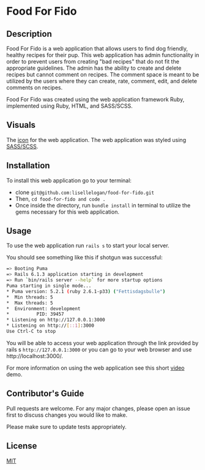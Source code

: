# Food For Fido

## Description

Food For Fido is a web application that allows users to find dog friendly, healthy recipes for their pup. This web application has admin functionality in order to prevent users from creating "bad recipes" that do not fit the appropriate guidelines. The admin has the ability to create and delete recipes but cannot comment on recipes. The comment space is meant to be utilized by the users where they can create, rate, comment, edit, and delete comments on recipes.

Food For Fido was created using the web application framework Ruby, implemented using Ruby, HTML, and SASS/SCSS.

## Visuals

The [icon](https://www.istockphoto.com/vector/cute-jack-russell-terrier-paws-up-over-wall-dog-face-cartoon-vector-illustration-gm1158317995-316369293) for the web application. The web application was styled using [SASS/SCSS](https://sass-lang.com/documentation).

## Installation

To install this web application go to your terminal:

- clone `git@github.com:lisellelogan/food-for-fido.git`
- Then, `cd food-for-fido and code .`
- Once inside the directory, run `bundle install` in terminal to utilize the gems necessary for this web application.

## Usage 

To use the web application run `rails s` to start your local server.

You should see something like this if shotgun was successful:
```bash
=> Booting Puma
=> Rails 6.1.3 application starting in development 
=> Run `bin/rails server --help` for more startup options
Puma starting in single mode...
* Puma version: 5.2.1 (ruby 2.6.1-p33) ("Fettisdagsbulle")
*  Min threads: 5
*  Max threads: 5
*  Environment: development
*          PID: 39457
* Listening on http://127.0.0.1:3000
* Listening on http://[::1]:3000
Use Ctrl-C to stop
```
You will be able to access your web application through the link provided by rails s `http://127.0.0.1:3000` or you can go to your web browser and use http://localhost:3000/.

For more information on using the web application see this short [video](https://www.youtube.com/watch?v=xLypFHFCnTQ&feature=youtu.be) demo.

## Contributor's Guide

Pull requests are welcome. For any major changes, please open an issue first to discuss changes you would like to make.

Please make sure to update tests appropriately.

## License

[MIT](https://opensource.org/licenses/MIT)